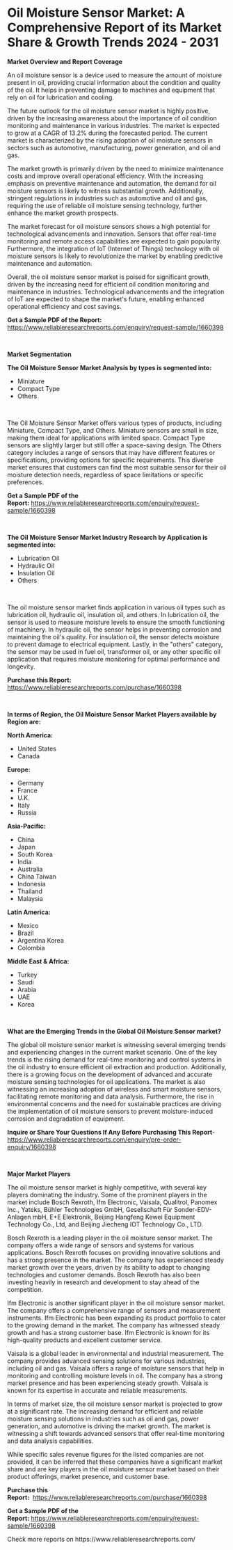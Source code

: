 <p><h1>Oil Moisture Sensor Market: A Comprehensive Report of its Market Share & Growth Trends 2024 - 2031</h1></p><p><strong>Market Overview and Report Coverage</strong></p>
<p><p>An oil moisture sensor is a device used to measure the amount of moisture present in oil, providing crucial information about the condition and quality of the oil. It helps in preventing damage to machines and equipment that rely on oil for lubrication and cooling.</p><p>The future outlook for the oil moisture sensor market is highly positive, driven by the increasing awareness about the importance of oil condition monitoring and maintenance in various industries. The market is expected to grow at a CAGR of 13.2% during the forecasted period. The current market is characterized by the rising adoption of oil moisture sensors in sectors such as automotive, manufacturing, power generation, and oil and gas.</p><p>The market growth is primarily driven by the need to minimize maintenance costs and improve overall operational efficiency. With the increasing emphasis on preventive maintenance and automation, the demand for oil moisture sensors is likely to witness substantial growth. Additionally, stringent regulations in industries such as automotive and oil and gas, requiring the use of reliable oil moisture sensing technology, further enhance the market growth prospects.</p><p>The market forecast for oil moisture sensors shows a high potential for technological advancements and innovation. Sensors that offer real-time monitoring and remote access capabilities are expected to gain popularity. Furthermore, the integration of IoT (Internet of Things) technology with oil moisture sensors is likely to revolutionize the market by enabling predictive maintenance and automation.</p><p>Overall, the oil moisture sensor market is poised for significant growth, driven by the increasing need for efficient oil condition monitoring and maintenance in industries. Technological advancements and the integration of IoT are expected to shape the market's future, enabling enhanced operational efficiency and cost savings.</p></p>
<p><strong>Get a Sample PDF of the Report:</strong> <a href="https://www.reliableresearchreports.com/enquiry/request-sample/1660398">https://www.reliableresearchreports.com/enquiry/request-sample/1660398</a></p>
<p>&nbsp;</p>
<p><strong>Market Segmentation</strong></p>
<p><strong>The Oil Moisture Sensor Market Analysis by types is segmented into:</strong></p>
<p><ul><li>Miniature</li><li>Compact Type</li><li>Others</li></ul></p>
<p>&nbsp;</p>
<p><p>The Oil Moisture Sensor Market offers various types of products, including Miniature, Compact Type, and Others. Miniature sensors are small in size, making them ideal for applications with limited space. Compact Type sensors are slightly larger but still offer a space-saving design. The Others category includes a range of sensors that may have different features or specifications, providing options for specific requirements. This diverse market ensures that customers can find the most suitable sensor for their oil moisture detection needs, regardless of space limitations or specific preferences.</p></p>
<p><strong>Get a Sample PDF of the Report:</strong>&nbsp;<a href="https://www.reliableresearchreports.com/enquiry/request-sample/1660398">https://www.reliableresearchreports.com/enquiry/request-sample/1660398</a></p>
<p>&nbsp;</p>
<p><strong>The Oil Moisture Sensor Market Industry Research by Application is segmented into:</strong></p>
<p><ul><li>Lubrication Oil</li><li>Hydraulic Oil</li><li>Insulation Oil</li><li>Others</li></ul></p>
<p>&nbsp;</p>
<p><p>The oil moisture sensor market finds application in various oil types such as lubrication oil, hydraulic oil, insulation oil, and others. In lubrication oil, the sensor is used to measure moisture levels to ensure the smooth functioning of machinery. In hydraulic oil, the sensor helps in preventing corrosion and maintaining the oil's quality. For insulation oil, the sensor detects moisture to prevent damage to electrical equipment. Lastly, in the "others" category, the sensor may be used in fuel oil, transformer oil, or any other specific oil application that requires moisture monitoring for optimal performance and longevity.</p></p>
<p><strong>Purchase this Report:</strong>&nbsp; <a href="https://www.reliableresearchreports.com/purchase/1660398">https://www.reliableresearchreports.com/purchase/1660398</a></p>
<p>&nbsp;</p>
<p><strong>In terms of Region, the Oil Moisture Sensor Market Players available by Region are:</strong></p>
<p>
    <p> <strong> North America: </strong>
        <ul>
            <li>United States</li>
            <li>Canada</li>
        </ul>
        </p> 
    <p> <strong> Europe: </strong>
        <ul>
            <li>Germany</li>
            <li>France</li>
            <li>U.K.</li>
            <li>Italy</li>
            <li>Russia</li>
        </ul>
        </p> 
    <p> <strong> Asia-Pacific: </strong>
        <ul>
            <li>China</li>
            <li>Japan</li>
            <li>South Korea</li>
            <li>India</li>
            <li>Australia</li>
            <li>China Taiwan</li>
            <li>Indonesia</li>
            <li>Thailand</li>
            <li>Malaysia</li>
        </ul>
        </p> 
    <p> <strong> Latin America: </strong>
        <ul>
            <li>Mexico</li>
            <li>Brazil</li>
            <li>Argentina Korea</li>
            <li>Colombia</li>
        </ul>
        </p> 
    <p> <strong> Middle East & Africa: </strong>
        <ul>
            <li>Turkey</li>
            <li>Saudi</li>
            <li>Arabia</li>
            <li>UAE</li>
            <li>Korea</li>
        </ul>
    </p>
    </p>
<p>&nbsp;</p>
<p><strong>What are the Emerging Trends in the Global Oil Moisture Sensor market?</strong></p>
<p><p>The global oil moisture sensor market is witnessing several emerging trends and experiencing changes in the current market scenario. One of the key trends is the rising demand for real-time monitoring and control systems in the oil industry to ensure efficient oil extraction and production. Additionally, there is a growing focus on the development of advanced and accurate moisture sensing technologies for oil applications. The market is also witnessing an increasing adoption of wireless and smart moisture sensors, facilitating remote monitoring and data analysis. Furthermore, the rise in environmental concerns and the need for sustainable practices are driving the implementation of oil moisture sensors to prevent moisture-induced corrosion and degradation of equipment.</p></p>
<p><strong>Inquire or Share Your Questions If Any Before Purchasing This Report</strong>- <a href="https://www.reliableresearchreports.com/enquiry/pre-order-enquiry/1660398">https://www.reliableresearchreports.com/enquiry/pre-order-enquiry/1660398</a></p>
<p>&nbsp;</p>
<p><strong>Major Market Players</strong></p>
<p><p>The oil moisture sensor market is highly competitive, with several key players dominating the industry. Some of the prominent players in the market include Bosch Rexroth, Ifm Electronic, Vaisala, Qualitrol, Panomex Inc., Yateks, Bühler Technologies GmbH, Gesellschaft Für Sonder-EDV-Anlagen mbH, E+E Elektronik, Beijing Hangfeng Kewei Equipment Technology Co., Ltd, and Beijing Jiecheng IOT Technology Co., LTD. </p><p>Bosch Rexroth is a leading player in the oil moisture sensor market. The company offers a wide range of sensors and systems for various applications. Bosch Rexroth focuses on providing innovative solutions and has a strong presence in the market. The company has experienced steady market growth over the years, driven by its ability to adapt to changing technologies and customer demands. Bosch Rexroth has also been investing heavily in research and development to stay ahead of the competition.</p><p>Ifm Electronic is another significant player in the oil moisture sensor market. The company offers a comprehensive range of sensors and measurement instruments. Ifm Electronic has been expanding its product portfolio to cater to the growing demand in the market. The company has witnessed steady growth and has a strong customer base. Ifm Electronic is known for its high-quality products and excellent customer service.</p><p>Vaisala is a global leader in environmental and industrial measurement. The company provides advanced sensing solutions for various industries, including oil and gas. Vaisala offers a range of moisture sensors that help in monitoring and controlling moisture levels in oil. The company has a strong market presence and has been experiencing steady growth. Vaisala is known for its expertise in accurate and reliable measurements.</p><p>In terms of market size, the oil moisture sensor market is projected to grow at a significant rate. The increasing demand for efficient and reliable moisture sensing solutions in industries such as oil and gas, power generation, and automotive is driving the market growth. The market is witnessing a shift towards advanced sensors that offer real-time monitoring and data analysis capabilities.</p><p>While specific sales revenue figures for the listed companies are not provided, it can be inferred that these companies have a significant market share and are key players in the oil moisture sensor market based on their product offerings, market presence, and customer base.</p></p>
<p><strong>Purchase this Report:</strong>&nbsp;&nbsp;<a href="https://www.reliableresearchreports.com/purchase/1660398">https://www.reliableresearchreports.com/purchase/1660398</a></p>
<p></p>
<p><strong>Get a Sample PDF of the Report:</strong>&nbsp;<a href="https://www.reliableresearchreports.com/enquiry/request-sample/1660398">https://www.reliableresearchreports.com/enquiry/request-sample/1660398</a></p>
<p>Check more reports on https://www.reliableresearchreports.com/</p>